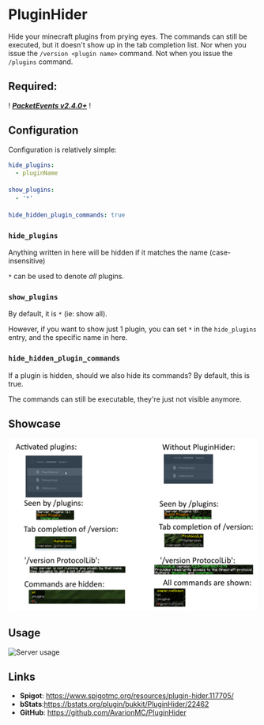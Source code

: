 # PluginHider

Hide your minecraft plugins from prying eyes. The commands can still be executed, but it doesn't show up in the tab completion
list. Nor when you issue the `/version <plugin name>` command. Not when you issue the `/plugins` command.

## Required:

! [***PacketEvents v2.4.0+***](https://www.spigotmc.org/resources/packetevents-api.80279/) !

## Configuration

Configuration is relatively simple:

```yaml
hide_plugins:
  - pluginName

show_plugins:
  - '*'

hide_hidden_plugin_commands: true
```

### `hide_plugins`

Anything written in here will be hidden if it matches the name (case-insensitive)

`*` can be used to denote *all* plugins.

### `show_plugins`

By default, it is `*` (ie: show all).

However, if you want to show just 1 plugin, you can set `*` in the `hide_plugins` entry, and the specific name in here.

### `hide_hidden_plugin_commands`

If a plugin is hidden, should we also hide its commands? By default, this is true.

The commands can still be executable, they're just not visible anymore.

## Showcase

![Short explanation](docs/short_explanation.png)

## Usage

![Server usage](https://bstats.org/signatures/bukkit/PluginHider.svg)

## Links

- **Spigot**: https://www.spigotmc.org/resources/plugin-hider.117705/
- **bStats**:https://bstats.org/plugin/bukkit/PluginHider/22462
- **GitHub**: https://github.com/AvarionMC/PluginHider
